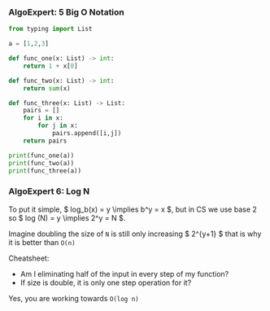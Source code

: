 ### AlgoExpert: 5 Big O Notation

```python
from typing import List

a = [1,2,3]

def func_one(x: List) -> int:
    return 1 + x[0]

def func_two(x: List) -> int:
    return sum(x)

def func_three(x: List) -> List:
    pairs = []
    for i in x:
        for j in x:
            pairs.append([i,j])
    return pairs

print(func_one(a))
print(func_two(a))
print(func_three(a))
```

### AlgoExpert 6: Log N

To put it simple, $ log_b(x) = y \implies b^y = x $, but in CS we use base 2 so $ log (N) = y \implies 2^y = N $.

Imagine doubling the size of `N` is still only increasing $ 2^{y+1} $ that is why it is better than `O(n)`

Cheatsheet:

- Am I eliminating half of the input in every step of my function?
- If size is double, it is only one step operation for it?

Yes, you are working towards `O(log n)`
